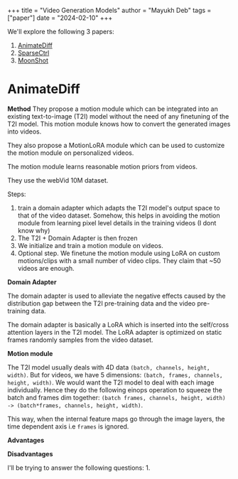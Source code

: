 +++ 
title = "Video Generation Models"
author = "Mayukh Deb"
tags = ["paper"]
date = "2024-02-10"
+++

We'll explore the following 3 papers:
1. [AnimateDiff](https://arxiv.org/abs/2307.04725)
2. [SparseCtrl](https://arxiv.org/abs/2311.16933)
3. [MoonShot](https://arxiv.org/abs/2401.01827)

# AnimateDiff

**Method**
They propose a motion module which can be integrated into an existing text-to-image (T2I) model without the need of any finetuning of the T2I model. This motion module knows how to convert the generated images into videos.

They also propose a MotionLoRA module which can be used to customize the motion module on personalized videos.

The motion module learns reasonable motion priors from videos.

They use the webVid 10M dataset.

Steps:
1. train a domain adapter which adapts the T2I model's output space to that of the video dataset. Somehow, this helps in avoiding the motion module from learning pixel level details in the training videos (I dont know why)
2. The T2I + Domain Adapter is then frozen
3. We initialize and train a motion module on videos.
4. Optional step. We finetune the motion module using LoRA on custom motions/clips with a small number of video clips. They claim that ~50 videos are enough.

**Domain Adapter**

The domain adapter is used to alleviate the negative effects caused by the distribution gap between the T2I pre-training data and the video pre-training data.

The domain adapter is basically a LoRA which is inserted into the self/cross attention layers in the T2I model. The LoRA adapter is optimized on static frames randomly samples from the video dataset.

**Motion module**

The T2I model usually deals with 4D data `(batch, channels, height, width)`. But for videos, we have 5 dimensions: `(batch, frames, channels, height, width)`. We would want the T2I model to deal with each image individually. Hence they do the following einops operation to squeeze the batch and frames dim together: `(batch frames, channels, height, width) -> (batch*frames, channels, height, width)`.

This way, when the internal feature maps go through the image layers, the time dependent axis i.e `frames` is ignored.

**Advantages**

**Disadvantages**

I'll be trying to answer the following questions:
1. 